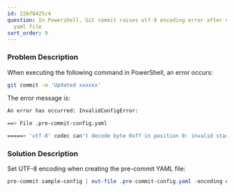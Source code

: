 ```yaml
---
id: 226f8425c4
question: In Powershell, Git commit raises utf-8 encoding error after creating pre-commit
  yaml file
sort_order: 9
---
```


### Problem Description

When executing the following command in PowerShell, an error occurs:

```bash
git commit -m 'Updated xxxxxx'
```

The error message is:

```bash
An error has occurred: InvalidConfigError:

==> File .pre-commit-config.yaml

=====> 'utf-8' codec can't decode byte 0xff in position 0: invalid start byte
```

### Solution Description

Set UTF-8 encoding when creating the pre-commit YAML file:

```powershell
pre-commit sample-config | out-file .pre-commit-config.yaml -encoding utf8
```
